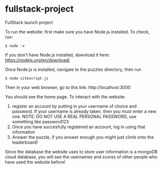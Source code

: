 # fullstack-project
FullStack launch project

To run the website:
first make sure you have Node.js installed. To check, run:
```
$ node -v
```
If you don't have Node.js installed, download it here: https://nodejs.org/en/download/

Once Node.js is installed, navigate to the puzzles directory, then run
```
$ node sitescript.js
```
Then in your web browser, go to this link: http://localhost:3000

You should see the home page. To interact with the website:
1. register an account by putting in your username of choice and password. If your username is already taken, then you must enter a new one. NOTE: DO NOT USE A REAL PERSONAL PASSWORD, use something like password123
2. Once you have succesfully registered an account, log in using that information
2. Answer the puzzle, if you answer enough you might just climb onto the leaderboard!

Since the database the website uses to store user information is a mongoDB cloud database, you will see the usernames and scores of other people who have used the website before! 
